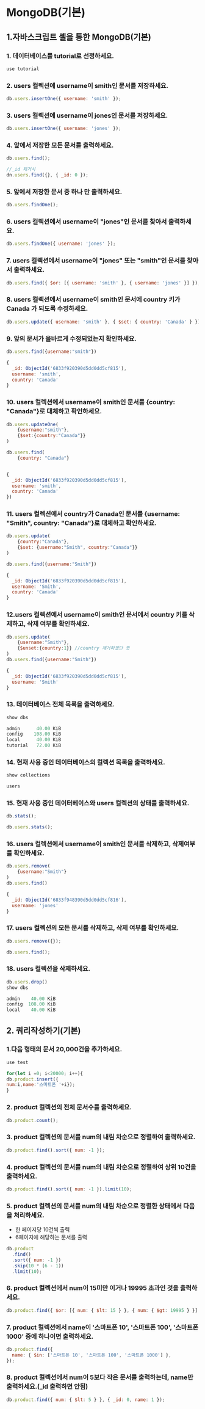 # MongoDB(기본)

## 1.자바스크립트 셸을 통한 MongoDB(기본)

### 1. 데이터베이스를 tutorial로 선정하세요.

```js
use tutorial
```

### 2. users 컬렉션에 username이 smith인 문서를 저장하세요.

```js
db.users.insertOne({ username: 'smith' });
```

### 3. users 컬렉션에 username이 jones인 문서를 저장하세요.

```js
db.users.insertOne({ username: 'jones' });
```

### 4. 앞에서 저장한 모든 문서를 출력하세요.

```js
db.users.find();

//_id 제거시
dn.users.find({}, { _id: 0 });
```

### 5. 앞에서 저장한 문서 중 하나 만 출력하세요.

```js
db.users.findOne();
```

### 6. users 컬렉션에서 username이 "jones"인 문서를 찾아서 출력하세요.

```js
db.users.findOne({ username: 'jones' });
```

### 7. users 컬렉션에서 username이 "jones" 또는 "smith"인 문서를 찾아서 출력하세요.

```js
db.users.find({ $or: [{ username: 'smith' }, { username: 'jones' }] });
```

### 8. users 컬렉션에서 username이 smith인 문서에 country 키가 Canada 가 되도록 수정하세요.

```js
db.users.update({ username: 'smith' }, { $set: { country: 'Canada' } });
```

### 9. 앞의 문서가 올바르게 수정되었는지 확인하세요.

```js
db.users.find({username:"smith"})

{
  _id: ObjectId('6833f920390d5dd0dd5cf815'),
  username: 'smith',
  country: 'Canada'
}
```

### 10. users 컬렉션에서 username이 smith인 문서를 {country: "Canada"}로 대체하고 확인하세요.

```js
db.users.updateOne(
    {username:"smith"},
    {$set:{country:"Canada"}}
)

db.users.find(
    {country: "Canada"}


{
  _id: ObjectId('6833f920390d5dd0dd5cf815'),
  username: 'smith',
  country: 'Canada'
})
```

### 11. users 컬렉션에서 country가 Canada인 문서를 {username: "Smith", country: "Canada"}로 대체하고 확인하세요.

```js
db.users.update(
    {country:"Canada"},
    {$set: {username:"Smith", country:"Canada"}}
)

db.users.find({username:"Smith"})

{
  _id: ObjectId('6833f920390d5dd0dd5cf815'),
  username: 'Smith',
  country: 'Canada'
}
```

### 12.users 컬렉션에서 username이 smith인 문서에서 country 키를 삭제하고, 삭제 여부를 확인하세요.

```js
db.users.update(
    {username:"Smith"},
    {$unset:{country:1}} //country 제거하겠단 뜻
)
db.users.find({username:"Smith"})

{
  _id: ObjectId('6833f920390d5dd0dd5cf815'),
  username: 'Smith'
}
```

### 13. 데이터베이스 전체 목록을 출력하세요.

```js
show dbs

admin      40.00 KiB
config    108.00 KiB
local      40.00 KiB
tutorial   72.00 KiB
```

### 14. 현재 사용 중인 데이터베이스의 컬렉션 목록을 출력하세요.

```js
show collections

users
```

### 15. 현재 사용 중인 데이터베이스와 users 컬렉션의 상태를 출력하세요.

```js
db.stats();

db.users.stats();
```

### 16. users 컬렉션에서 username이 smith인 문서를 삭제하고, 삭제여부를 확인하세요.

```js
db.users.remove(
    {username:"Smith"}
)
db.users.find()

{
  _id: ObjectId('6833f948390d5dd0dd5cf816'),
  username: 'jones'
}
```

### 17. users 컬렉션의 모든 문서를 삭제하고, 삭제 여부를 확인하세요.

```js
db.users.remove({});

db.users.find();
```

### 18. users 컬렉션을 삭제하세요.

```js
db.users.drop()
show dbs

admin    40.00 KiB
config  108.00 KiB
local    40.00 KiB
```

## 2. 쿼리작성하기(기본)

### 1.다음 형태의 문서 20,000건을 추가하세요.

```js
use test

for(let i =0; i<20000; i++){
db.product.insert({
num:i,name:'스마트폰 '+i});
}

```

### 2. product 컬렉션의 전체 문서수를 출력하세요.

```js
db.product.count();
```

### 3. product 컬렉션의 문서를 num의 내림 차순으로 정렬하여 출력하세요.

```js
db.product.find().sort({ num: -1 });
```

### 4. product 컬렉션의 문서를 num의 내림 차순으로 정렬하여 상위 10건을 출력하세요.

```js
db.product.find().sort({ num: -1 }).limit(10);
```

### 5. product 컬렉션의 문서를 num의 내림 차순으로 정렬한 상태에서 다음을 처리하세요.

- 한 페이지당 10건씩 출력
- 6페이지에 해당하는 문서를 출력

```js
db.product
  .find()
  .sort({ num: -1 })
  .skip(10 * (6 - 1))
  .limit(10);
```

### 6. product 컬렉션에서 num이 15미만 이거나 19995 초과인 것을 출력하세요.

```js
db.product.find({ $or: [{ num: { $lt: 15 } }, { num: { $gt: 19995 } }] });
```

### 7. product 컬렉션에서 name이 '스마트폰 10', '스마트폰 100', '스마트폰 1000' 중에 하나이면 출력하세요.

```js
db.product.find({
  name: { $in: ['스마트폰 10', '스마트폰 100', '스마트폰 1000'] },
});
```

### 8. product 컬렉션에서 num이 5보다 작은 문서를 출력하는데, name만 출력하세요.(\_id 출력하면 안됨)

```js
db.product.find({ num: { $lt: 5 } }, { _id: 0, name: 1 });
```
